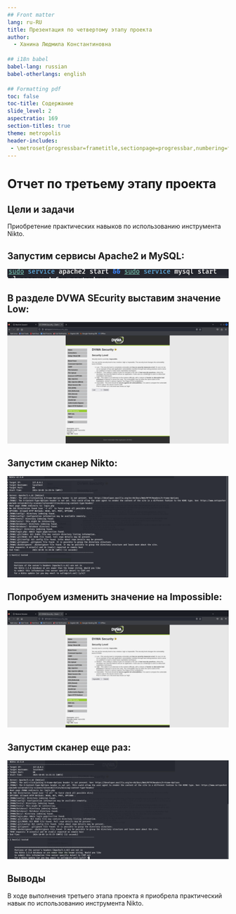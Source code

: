 ```yaml
---
## Front matter
lang: ru-RU
title: Презентация по четвертому этапу проекта
author:
  - Ханина Людмила Константиновна

## i18n babel
babel-lang: russian
babel-otherlangs: english

## Formatting pdf
toc: false
toc-title: Содержание
slide_level: 2
aspectratio: 169
section-titles: true
theme: metropolis
header-includes:
 - \metroset{progressbar=frametitle,sectionpage=progressbar,numbering=fraction}
---
```


#  Отчет по третьему этапу проекта

## Цели и задачи

Приобретение практических навыков по использованию инструмента Nikto.

## Запустим сервисы Apache2 и MySQL:
![Запуск сервисов](images/1.png)

## В разделе DVWA SEcurity выставим значение Low:
![Замена значения](images/2.png)

## Запустим сканер Nikto:
![Запуск сканера](images/3.png)

## Попробуем изменить значение на Impossible:
![Замена значения](images/4.png)

## Запустим сканер еще раз:
![Повторный запуск канера](images/5.png)


## Выводы
В ходе выполнения третьего этапа проекта я приобрела практический навык по использованию инструмента Nikto.

